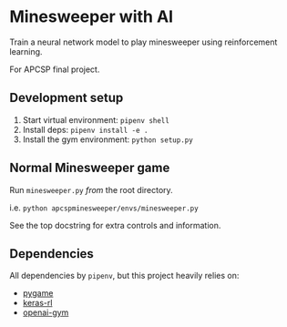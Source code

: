 # Minesweeper with AI

Train a neural network model to play minesweeper using reinforcement learning.

For APCSP final project.

## Development setup
1. Start virtual environment: `pipenv shell`
2. Install deps: `pipenv install -e .`
3. Install the gym environment: `python setup.py`


## Normal Minesweeper game
Run `minesweeper.py` _from_ the root directory.

i.e. `python apcspminesweeper/envs/minesweeper.py`

See the top docstring for extra controls and information.


## Dependencies

All dependencies by `pipenv`, but this project heavily relies on:

- [pygame](https://pygame.org)
- [keras-rl](http://keras-rl.readthedocs.io/en/latest/)
- [openai-gym](https://gym.openai.com/)
